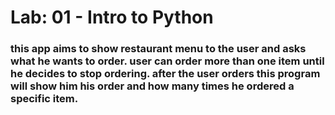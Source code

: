 # Lab: 01 - Intro to Python
### this app aims to show restaurant menu to the user and asks what he wants to order. user can order more than one item until he decides to stop ordering. after the user orders this program will show him his order and how many times he ordered a specific item.